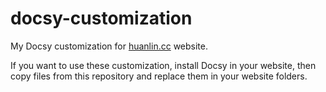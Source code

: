 # docsy-customization

My Docsy customization for [huanlin.cc](https://huanlin.cc) website.

If you want to use these customization, install Docsy in your website, then copy files from this repository and replace them in your website folders.
